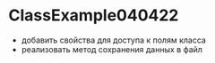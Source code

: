 # ClassExample040422
- добавить свойства для доступа к полям класса
- реализовать метод сохранения данных в файл
